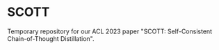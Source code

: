 # SCOTT
Temporary repository for our ACL 2023 paper "SCOTT: Self-Consistent Chain-of-Thought Distillation".
